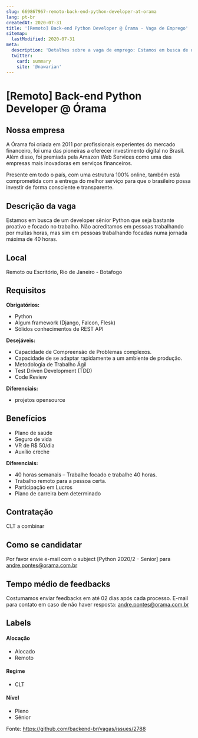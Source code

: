 ```yaml
---
slug: 669867967-remoto-back-end-python-developer-at-orama
lang: pt-br
createdAt: 2020-07-31
title: '[Remoto] Back-end Python Developer @ Órama - Vaga de Emprego'
sitemap:
  lastModified: 2020-07-31
meta:
  description: 'Detalhes sobre a vaga de emprego: Estamos em busca de um developer sênior Python que seja bastante proativo e focado no trabalho. Não acreditamos em pessoas trabalhando por muitas horas, mas sim em pessoas trabalhando focadas numa jornada máxima de 40 horas.'
  twitter:
    card: summary
    site: '@nawarian'
---
```


# [Remoto] Back-end Python Developer @ Órama

## Nossa empresa
A Órama foi criada em 2011 por profissionais experientes do mercado financeiro, foi uma das pioneiras a oferecer investimento digital no Brasil. Além disso, foi premiada pela Amazon Web Services como uma das empresas mais inovadoras em serviços financeiros.

Presente em todo o país, com uma estrutura 100% online, também está comprometida com a entrega do melhor serviço para que o brasileiro possa investir de forma consciente e transparente.

## Descrição da vaga 

Estamos em busca de um developer sênior Python que seja bastante proativo e focado no trabalho. Não acreditamos em pessoas trabalhando por muitas horas, mas sim em pessoas trabalhando focadas numa jornada máxima de 40 horas.

## Local

Remoto ou Escritório, Rio de Janeiro - Botafogo

## Requisitos

**Obrigatórios:**
- Python
- Algum framework (Django, Falcon, Flesk)
- Sólidos conhecimentos de REST API

**Desejáveis:**
- Capacidade de Compreensão de Problemas complexos.
- Capacidade de se adaptar rapidamente a um ambiente de produção.
- Metodologia de Trabalho Ágil
- Test Driven Development (TDD)
- Code Review

**Diferenciais:**
- projetos opensource

## Benefícios

- Plano de saúde
- Seguro de vida
- VR de R$ 50/dia
- Auxílio creche

**Diferenciais:**
- 40 horas semanais – Trabalhe focado e trabalhe 40 horas.
- Trabalho remoto para a pessoa certa.
- Participação em Lucros
- Plano de carreira bem determinado

## Contratação

CLT a combinar

## Como se candidatar

Por favor envie e-mail com o subject [Python 2020/2 - Senior] para andre.pontes@orama.com.br

## Tempo médio de feedbacks

Costumamos enviar feedbacks em até 02 dias após cada processo.
E-mail para contato em caso de não haver resposta: andre.pontes@orama.com.br

## Labels
#### Alocação
- Alocado
- Remoto

#### Regime
- CLT

#### Nível
- Pleno
- Sênior




Fonte: https://github.com/backend-br/vagas/issues/2788
